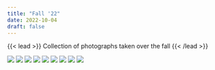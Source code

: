 ```yaml
---
title: "Fall '22"
date: 2022-10-04
draft: false
---
```


{{< lead >}}
Collection of photographs taken over the fall
{{< /lead >}}

![](IMG_20220917_194431.jpg)
![](IMG_20220917_200901__01.jpg)
![](IMG_20220924_145109.jpg)
![](IMG_20220929_223522.jpg)
![](IMG_20220929_224623.jpg)
![](IMG_20221008_222241.jpg)
![](IMG_20221029_131626.jpg)
![](IMG_20221105_172209.jpg)
![](IMG_20221122_152818.jpg)
